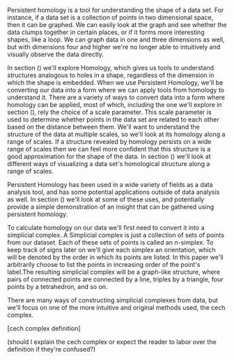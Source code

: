 Persistent homology is a tool for understanding the shape of a data set.
For instance, if a data set is a collection of points in two dimensional space, then it can be graphed.
We can easily look at the graph and see whether the data clumps together in certain places, or if it forms more interesting shapes, like a loop.
We can graph data in one and three dimensions as well, but with dimensions four and higher we're no longer able to intuitively and visually observe the data directly.

In section () we'll explore Homology, which gives us tools to understand structures analogous to holes in a shape, regardless of the dimension in which the shape is embedded.
When we use Persistent Homology, we'll be converting our data into a form where we can apply tools from homology to understand it.
There are a variety of ways to convert data into a form where homology can be applied, most of which, including the one we'll explore in section (), rely the choice of a scale parameter.
This scale parameter is used to determine whether points in the data set are related to each other based on the distance between them.
We'll want to understand the structure of the data at multiple scales, so we'll look at its homology along a range of scales.
If a structure revealed by homology persists on a wide range of scales then we can feel more confident that this structure is a good approximation for the shape of the data.
In section () we'll look at different ways of visualizing a data set's homological structure along a range of scales.

Persistent Homology has been used in a wide variety of fields as a data analysis tool, and has some potential applications outside of data analysis as well.
In section () we'll look at some of these uses, and potentially provide a simple demonstration of an insight that can be gathered using persistent homology.


To calculate homology on our data we'll first need to convert it into a simplicial complex. A Simplicial complex is just a collection of sets of points from our dataset. Each of these sets of points is called an n-simplex. To keep track of signs later on we'll give each simplex an orientation, which will be denoted by the order in which its points are listed. In this paper we'll arbitrarily choose to list the points in increasing order of the point's label.The resulting simplicial complex will be a graph-like structure, where pairs of connected points are connected by a line, triples by a triangle, four points by a tetrahedron, and so on.

There are many ways of constructing simplicial complexes from data, but we'll focus on one of the more intuitive and original methods used, the cech complex.

[cech complex definition]

(should I explain the cech complex or expect the reader to labor over the definition if they're confused?)
